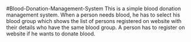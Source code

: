 #Blood-Donation-Management-System
This is a simple blood donation management system.
When a person needs blood, he has to select his blood group which shows the list of persons registered on website with their details who have the same blood group.
A person has to register on website if he wants to donate blood.
